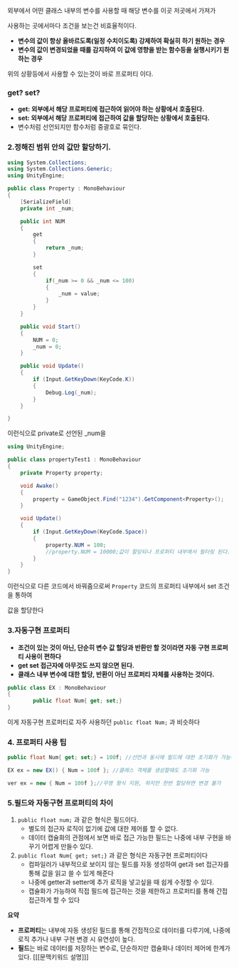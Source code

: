 외부에서 어떤 클래스 내부의 변수를 사용할 때 해당 변수를 이곳 저곳에서 가져가

사용하는 곳에서마다 조건을 보는건 비효율적이다.

- **변수의 값이 항상 올바르도록(일정 수치이도록) 강제하여 확실히 하기 원하는 경우**
- **변수의 값이 변경되었을 때를 감지하여 이 값에 영향을 받는 함수등을 실행시키기 원하는 경우**

위의 상황등에서 사용할 수 있는것이 바로 프로퍼티 이다.

### get? set?

- **get: 외부에서 해당 프로퍼티에 접근하여 읽어야 하는 상황에서 호출된다.**
- **set: 외부에서 해당 프로퍼티에 접근하여 값을 할당하는 상황에서 호출된다.**
- 변수처럼 선언되지만 함수처럼 중괄호로 묶인다.

### 2.정해진 범위 안의 값만 할당하기.

```csharp
using System.Collections;
using System.Collections.Generic;
using UnityEngine;

public class Property : MonoBehaviour
{
    [SerializeField]
    private int _num;

    public int NUM
    {
        get
        {
            return _num;
        }

        set
        {
            if(_num >= 0 && _num <= 100)
            {
                _num = value;
            }
        }
    }

    public void Start()
    {
        NUM = 0;
        _num = 0;
    }

    public void Update()
    {
        if (Input.GetKeyDown(KeyCode.K))
        {
            Debug.Log(_num);
        }
    }

}

```

이런식으로 private로 선언된 _num을 

```csharp
using UnityEngine;

public class propertyTest1 : MonoBehaviour
{
    private Property property;

    void Awake()
    {
        property = GameObject.Find("1234").GetComponent<Property>();
    }

    void Update()
    {
        if (Input.GetKeyDown(KeyCode.Space))
        {
            property.NUM = 100;
            //property.NUM = 10000;값이 할당되나 프로퍼티 내부에서 필터링 된다.
        }
    }
}

```

이런식으로 다른 코드에서 바꿔줌으로써 `Property` 코드의 프로퍼티 내부에서 set 조건을 통하여

값을 할당한다

### 3.자동구현 프로퍼티

- **조건이 있는 것이 아닌, 단순히 변수 값 할당과 반환만 할 것이라면 자동 구현 프로퍼티 사용이
편하다**
- **get set 접근자에 아무것도 쓰지 않으면 된다.**
- **클래스 내부 변수에 대한 할당, 반환이 아닌 프로퍼티 자체를 사용하는 것이다.**

```csharp
public class EX : MonoBehaviour
{
		public float Num{ get; set;}
}
```

이게 자동구현 프로퍼티로 자주 사용하던 `public float Num;` 과 비슷하다

### 4. 프로퍼티 사용 팁

```csharp
public float Num{ get; set;} = 100f; //선언과 동시에 필드에 대한 초기화가 가능하다

EX ex = new EX() { Num = 100f }; //클래스 객체를 생성할때도 초기화 가능

ver ex = new { Num = 100f };//무명 형식 지원, 하지만 한번 할당하면 변경 불가
```

### 5.필드와 자동구현 프로퍼티의 차이

1. `public float num;` 과 같은 형식은 필드이다.
    - 별도의 접근자 로직이 없기에 값에 대한 제어를 할 수 없다.
    - 데이터 캡슐화의 관점에서 보면 바로 접근 가능한 필드는 나중에 내부 구현을 바꾸기 어렵게 만들수 있다.
2. `public float Num{ get; set;}`  과 같은 형식은 자동구현 프로퍼티이다
    - 컴파일러가 내부적으로 보이지 않는 필드를 자동 생성하여   get과 set 접근자를 통해
    값을 읽고 쓸 수 있게 해준다
    - 나중에 getter과 setter에 추가 로직을 넣고싶을 때 쉽게 수정할 수 있다.
    - 캡슐화가 가능하여 직접 필드에 접근하는 것을 제한하고 프로퍼티를 통해
    간접 접근하게 할 수 있다

**요약**

- **프로퍼티**는 내부에 자동 생성된 필드를 통해 간접적으로 데이터를 다루기에, 나중에 로직 추가나 내부 구현 변경 시 유연성이 높다.
- **필드**는 바로 데이터를 저장하는 변수로, 단순하지만 캡슐화나 데이터 제어에 한계가 있다.
[[[문맥키워드 설명]]]
